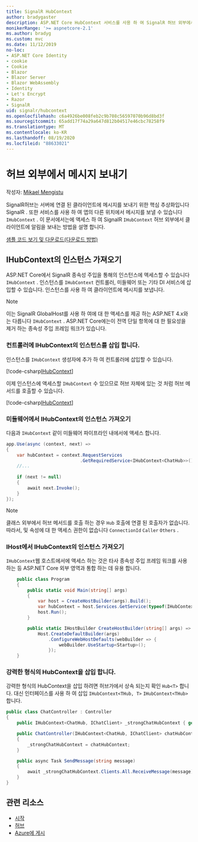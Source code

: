 ```yaml
---
title: SignalR HubContext
author: bradygaster
description: ASP.NET Core HubContext 서비스를 사용 하 여 SignalR 허브 외부에서 클라이언트로 알림을 보내는 방법에 대해 알아봅니다.
monikerRange: '>= aspnetcore-2.1'
ms.author: bradyg
ms.custom: mvc
ms.date: 11/12/2019
no-loc:
- ASP.NET Core Identity
- cookie
- Cookie
- Blazor
- Blazor Server
- Blazor WebAssembly
- Identity
- Let's Encrypt
- Razor
- SignalR
uid: signalr/hubcontext
ms.openlocfilehash: c6a4926be008feb2c9b708c56597070b96d8bd3f
ms.sourcegitcommit: 65add17f74a29a647d812b04517e46cbc78258f9
ms.translationtype: MT
ms.contentlocale: ko-KR
ms.lasthandoff: 08/19/2020
ms.locfileid: "88633021"
---
```

# <a name="send-messages-from-outside-a-hub"></a>허브 외부에서 메시지 보내기

작성자: [Mikael Mengistu](https://twitter.com/MikaelM_12)

SignalR허브는 서버에 연결 된 클라이언트에 메시지를 보내기 위한 핵심 추상화입니다 SignalR . 또한 서비스를 사용 하 여 앱의 다른 위치에서 메시지를 보낼 수 있습니다 `IHubContext` . 이 문서에서는에 액세스 하 여 SignalR `IHubContext` 허브 외부에서 클라이언트에 알림을 보내는 방법을 설명 합니다.

[샘플 코드 보기 및 다운로드](https://github.com/dotnet/AspNetCore.Docs/tree/master/aspnetcore/signalr/hubcontext/sample/)[(다운로드 방법)](xref:index#how-to-download-a-sample)

## <a name="get-an-instance-of-ihubcontext"></a>IHubContext의 인스턴스 가져오기

ASP.NET Core에서 SignalR 종속성 주입을 통해의 인스턴스에 액세스할 수 있습니다 `IHubContext` . 인스턴스를 `IHubContext` 컨트롤러, 미들웨어 또는 기타 DI 서비스에 삽입할 수 있습니다. 인스턴스를 사용 하 여 클라이언트에 메시지를 보냅니다.

> [!NOTE]
> 이는 SignalR GlobalHost를 사용 하 여에 대 한 액세스를 제공 하는 ASP.NET 4.x와는 다릅니다 `IHubContext` . ASP.NET Core에는이 전역 단일 항목에 대 한 필요성을 제거 하는 종속성 주입 프레임 워크가 있습니다.

### <a name="inject-an-instance-of-ihubcontext-in-a-controller"></a>컨트롤러에 IHubContext의 인스턴스를 삽입 합니다.

인스턴스를 `IHubContext` 생성자에 추가 하 여 컨트롤러에 삽입할 수 있습니다.

[!code-csharp[IHubContext](hubcontext/sample/Controllers/HomeController.cs?range=12-19,57)]

이제 인스턴스에 액세스할 `IHubContext` 수 있으므로 허브 자체에 있는 것 처럼 허브 메서드를 호출할 수 있습니다.

[!code-csharp[IHubContext](hubcontext/sample/Controllers/HomeController.cs?range=21-25)]

### <a name="get-an-instance-of-ihubcontext-in-middleware"></a>미들웨어에서 IHubContext의 인스턴스 가져오기

다음과 `IHubContext` 같이 미들웨어 파이프라인 내에서에 액세스 합니다.

```csharp
app.Use(async (context, next) =>
{
    var hubContext = context.RequestServices
                            .GetRequiredService<IHubContext<ChatHub>>();
    //...
    
    if (next != null)
    {
        await next.Invoke();
    }
});
```

> [!NOTE]
> 클래스 외부에서 허브 메서드를 호출 하는 경우 `Hub` 호출에 연결 된 호출자가 없습니다. 따라서, 및 속성에 대 한 액세스 권한이 없습니다 `ConnectionId` `Caller` `Others` .

### <a name="get-an-instance-of-ihubcontext-from-ihost"></a>IHost에서 IHubContext의 인스턴스 가져오기

`IHubContext`웹 호스트에서에 액세스 하는 것은 타사 종속성 주입 프레임 워크를 사용 하는 등 ASP.NET Core 외부 영역과 통합 하는 데 유용 합니다.

```csharp
    public class Program
    {
        public static void Main(string[] args)
        {
            var host = CreateHostBuilder(args).Build();
            var hubContext = host.Services.GetService(typeof(IHubContext<ChatHub>));
            host.Run();
        }

        public static IHostBuilder CreateHostBuilder(string[] args) =>
            Host.CreateDefaultBuilder(args)
                .ConfigureWebHostDefaults(webBuilder => {
                    webBuilder.UseStartup<Startup>();
                });
    }
```

### <a name="inject-a-strongly-typed-hubcontext"></a>강력한 형식의 HubContext을 삽입 합니다.

강력한 형식의 HubContext을 삽입 하려면 허브가에서 상속 되는지 확인 `Hub<T>` 합니다. 대신 인터페이스를 사용 하 여 삽입 `IHubContext<THub, T>` `IHubContext<THub>` 합니다.

```csharp
public class ChatController : Controller
{
    public IHubContext<ChatHub, IChatClient> _strongChatHubContext { get; }

    public ChatController(IHubContext<ChatHub, IChatClient> chatHubContext)
    {
        _strongChatHubContext = chatHubContext;
    }

    public async Task SendMessage(string message)
    {
        await _strongChatHubContext.Clients.All.ReceiveMessage(message);
    }
}
```

## <a name="related-resources"></a>관련 리소스

* [시작](xref:tutorials/signalr)
* [허브](xref:signalr/hubs)
* [Azure에 게시](xref:signalr/publish-to-azure-web-app)
